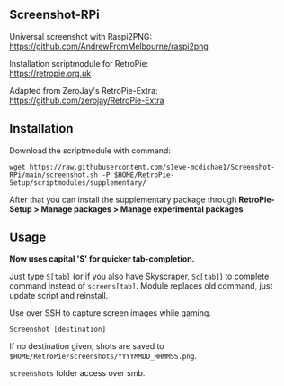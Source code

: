 ## Screenshot-RPi
Universal screenshot with Raspi2PNG:\
https://github.com/AndrewFromMelbourne/raspi2png

Installation scriptmodule for RetroPie:\
https://retropie.org.uk

Adapted from ZeroJay's RetroPie-Extra:\
https://github.com/zerojay/RetroPie-Extra

## Installation
Download the scriptmodule with command:

    wget https://raw.githubusercontent.com/s1eve-mcdichae1/Screenshot-RPi/main/screenshot.sh -P $HOME/RetroPie-Setup/scriptmodules/supplementary/

After that you can install the supplementary package through **RetroPie-Setup > Manage packages > Manage experimental packages**

## Usage
**Now uses capital 'S' for quicker tab-completion.**

Just type `S[tab]` (or if you also have Skyscraper, `Sc[tab]`) to complete command instead of `screens[tab]`. Module replaces old command, just update script and reinstall.

Use over SSH to capture screen images while gaming.

    Screenshot [destination]

If no destination given, shots are saved to `$HOME/RetroPie/screenshots/YYYYMMDD_HHMMSS.png`.

`screenshots` folder access over smb.
